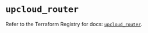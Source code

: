 # `upcloud_router`

Refer to the Terraform Registry for docs: [`upcloud_router`](https://registry.terraform.io/providers/upcloudltd/upcloud/5.29.1/docs/resources/router).
